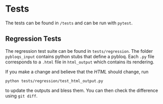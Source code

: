 Tests
=====

The tests can be found in `/tests` and can be run with `pytest`.

Regression Tests
----------------

The regression test suite can be found in `tests/regression`. The folder `pybloqs_input` contains python stubs that define a pybloq. Each `.py` file corresponds to a `.html` file in `html_output` which contains its rendering.

If you make a change and believe that the _HTML_ should change, run 
```
python tests/regression/test_html_output.py
```
to update the outputs and bless them. You can then check the difference using `git diff`.



